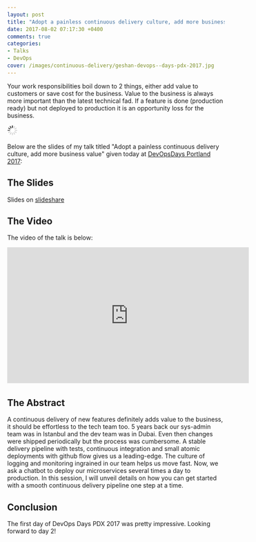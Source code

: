```yaml
---
layout: post
title: "Adopt a painless continuous delivery culture, add more business value [Slides]"
date: 2017-08-02 07:17:30 +0400
comments: true
categories:
- Talks
- DevOps
cover: /images/continuous-delivery/geshan-devops--days-pdx-2017.jpg
---
```


Your work responsibilities boil down to 2 things, either add value to customers or save cost for the business.
Value to the business is always more important than the latest technical fad. If a feature is done (production
ready) but not deployed to production it is an opportunity loss for the business.

<img class="center" src="/images/generic/loading.gif" data-echo="/images/continuous-delivery/geshan-devops--days-pdx-2017.jpg" title="Adopt a painless continuous delivery culture, add more business value [Slides]" alt="Adopt a painless continuous delivery culture, add more business value [Slides]">

<!-- more -->

Below are the slides of my
talk titled "Adopt a painless continuous delivery culture, add more business value" given today at
[DevOpsDays Portland 2017](https://www.devopsdays.org/events/2017-portland/program/):

## The Slides

<script async class="speakerdeck-embed" data-id="44a57cc9c1eb4c5a9ba087cea49dac78" data-ratio="1.77777777777778" src="//speakerdeck.com/assets/embed.js"></script>

Slides on [slideshare](http://bit.ly/cdbv-gm)

## The Video

The video of the talk is below:

<iframe width="560" height="315" src="https://www.youtube.com/embed/2oYPAHJwr6U" frameborder="0" allowfullscreen></iframe>

## The Abstract

A continuous delivery of new features definitely adds value to the business, it should be effortless to the tech team too. 5 years back our sys-admin team was in Istanbul and the dev team was in Dubai. Even then changes were shipped periodically but the process was cumbersome. A stable delivery pipeline with tests, continuous integration and small atomic deployments with github flow gives us a leading-edge. The culture of logging and monitoring ingrained in our team helps us move fast. Now, we ask a chatbot to deploy our microservices several times a day to production. In this session, I will unveil details on how you can get started with a smooth continuous delivery pipeline one step at a time.

## Conclusion

The first day of DevOps Days PDX 2017 was pretty impressive. Looking forward to day 2!
